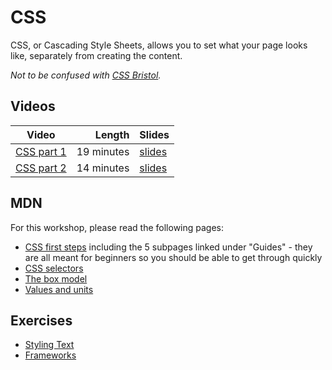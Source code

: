 # CSS

CSS, or Cascading Style Sheets, allows you to set what your page looks like, separately from creating the content.

_Not to be confused with [CSS Bristol](https://cssbristol.co.uk/)._

## Videos

| Video | Length | Slides |
|-------|-------:|--------|
| [CSS part 1]() | 19 minutes | [slides]() |
| [CSS part 2]() | 14 minutes | [slides]() |

## MDN

For this workshop, please read the following pages:

  - [CSS first steps](https://developer.mozilla.org/en-US/docs/Learn/CSS/First_steps) including the 5 subpages linked under "Guides" - they are all meant for beginners so you should be able to get through quickly
  - [CSS selectors](https://developer.mozilla.org/en-US/docs/Learn/CSS/Building_blocks/Selectors)
  - [The box model](https://developer.mozilla.org/en-US/docs/Learn/CSS/Building_blocks/The_box_model)
  - [Values and units](https://developer.mozilla.org/en-US/docs/Learn/CSS/Building_blocks/Values_and_units)

## Exercises

  - [Styling Text](./text.md)
  - [Frameworks](./framework.md)
